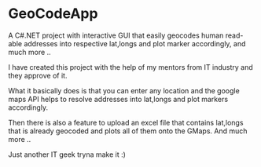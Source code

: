 # GeoCodeApp
A C#.NET project with interactive GUI that easily geocodes human read-able addresses into respective lat,longs and plot marker 
accordingly, and much more ..

I have created this project with the help of my mentors from IT industry and they approve of it.

What it basically does is that you can enter any location and the google maps API helps to resolve addresses into lat,longs 
and plot markers accordingly. 

Then there is also a feature to upload an excel file that contains lat,longs that is already geocoded and plots all of them onto 
the GMaps. And much more ..

Just another IT geek tryna make it :)
